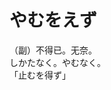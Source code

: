 # やむをえず

<div class="vocab-term">
<div class="vocab-term-title">（副）不得已。无奈。</div>
<div class="vocab-term-content">
しかたなく。やむなく。
<br>
「止むを得ず」
</div>
</div>